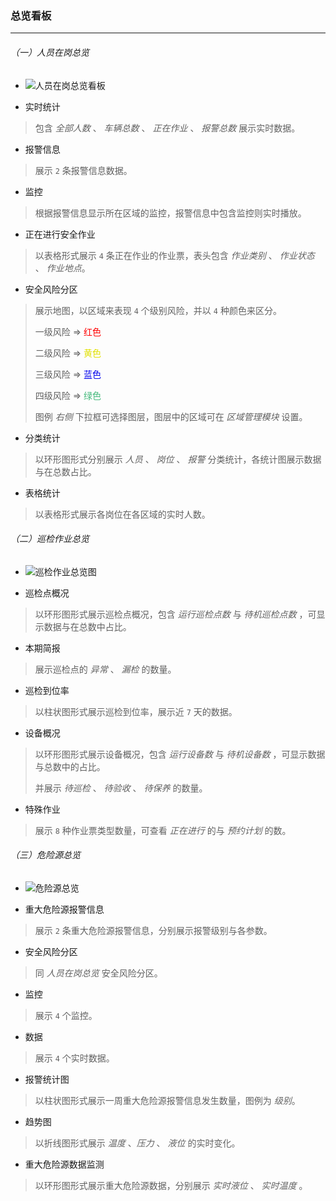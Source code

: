 ### 总览看板

***

###### （一）人员在岗总览

+ <img src="https://xindoo-doc.oss-cn-shanghai.aliyuncs.com/doc统计看板.png" alt="人员在岗总览看板"/>



+ 实时统计

>包含 *全部人数* 、 *车辆总数* 、 *正在作业* 、 *报警总数* 展示实时数据。



+ 报警信息

>展示 `2` 条报警信息数据。



+ 监控

>根据报警信息显示所在区域的监控，报警信息中包含监控则实时播放。



+ 正在进行安全作业

>以表格形式展示 `4` 条正在作业的作业票，表头包含 *作业类别* 、 *作业状态*  、 *作业地点*。



+ 安全风险分区

>展示地图，以区域来表现 `4` 个级别风险，并以 `4` 种颜色来区分。
>
>一级风险 => <span style='color:#FF0000'>红色</span>
>
>二级风险 => <span style='color:#E1E100'>黄色</span>
>
>三级风险 => <span style='color:#0000ed'>蓝色</span>
>
>四级风险 => <span style='color:#45b97c'>绿色</span>
>
>图例 *右侧* 下拉框可选择图层，图层中的区域可在 *区域管理模块* 设置。



+ 分类统计

>以环形图形式分别展示 *人员* 、 *岗位* 、 *报警* 分类统计，各统计图展示数据与在总数占比。



+ 表格统计

>以表格形式展示各岗位在各区域的实时人数。



###### （二）巡检作业总览

+ <img src="https://xindoo-doc.oss-cn-shanghai.aliyuncs.com/doc巡检作业总览.png" alt="巡检作业总览图"/>



+ 巡检点概况

>以环形图形式展示巡检点概况，包含 *运行巡检点数* 与 *待机巡检点数* ，可显示数据与在总数中占比。



+ 本期简报

>展示巡检点的 *异常* 、 *漏检* 的数量。



+ 巡检到位率

>以柱状图形式展示巡检到位率，展示近 `7` 天的数据。



+ 设备概况

>以环形图形式展示设备概况，包含 *运行设备数* 与 *待机设备数* ，可显示数据与总数中的占比。
>
>并展示 *待巡检* 、 *待验收* 、 *待保养* 的数量。



+ 特殊作业

>展示 `8` 种作业票类型数量，可查看 *正在进行* 的与 *预约计划* 的数。



###### （三）危险源总览

+ <img src="https://xindoo-doc.oss-cn-shanghai.aliyuncs.com/doc危险源总览.png" alt="危险源总览"/>



+ 重大危险源报警信息

>展示 `2` 条重大危险源报警信息，分别展示报警级别与各参数。



+ 安全风险分区

>同 *人员在岗总览* 安全风险分区。



+ 监控

>展示 `4` 个监控。



+ 数据

>展示 `4` 个实时数据。



+ 报警统计图

>以柱状图形式展示一周重大危险源报警信息发生数量，图例为 *级别*。



+ 趋势图

>以折线图形式展示 *温度* 、*压力* 、 *液位* 的实时变化。



+ 重大危险源数据监测

>以环形图形式展示重大危险源数据，分别展示 *实时液位* 、 *实时温度* 。